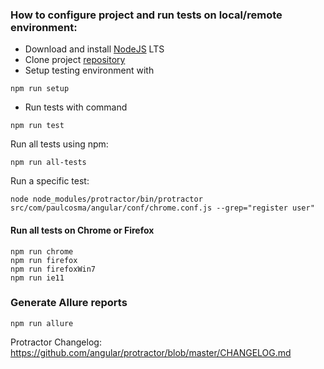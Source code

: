 ### How to configure project and run tests on local/remote environment:
- Download and install [NodeJS](https://nodejs.org/en/download/) LTS
- Clone project [repository](https://git.accesa.eu/tau-poc/imc-lms-poc)
- Setup testing environment with
 ```
 npm run setup
 ```
- Run tests with command
 ```
 npm run test
 ```
Run all tests using npm:
```
npm run all-tests
```
Run a specific test:
```
node node_modules/protractor/bin/protractor src/com/paulcosma/angular/conf/chrome.conf.js --grep="register user"
```
#### Run all tests on Chrome or Firefox
```
npm run chrome
npm run firefox
npm run firefoxWin7
npm run ie11
```
### Generate Allure reports
```
npm run allure
```

Protractor Changelog:
https://github.com/angular/protractor/blob/master/CHANGELOG.md
